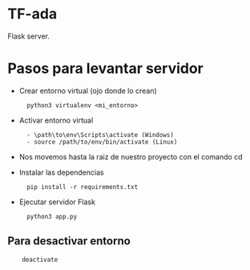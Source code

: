 # TF-ada
Flask server.


# Pasos para levantar servidor

- Crear entorno virtual (ojo donde lo crean)

        python3 virtualenv <mi_entorno>
- Activar entorno virtual

        - \path\to\env\Scripts\activate (Windows)
        - source /path/to/env/bin/activate (Linux)

- Nos movemos hasta la raiz de nuestro proyecto con el comando cd
- Instalar las dependencias

        pip install -r requirements.txt

- Ejecutar servidor Flask

        python3 app.py

## Para desactivar entorno

        deactivate